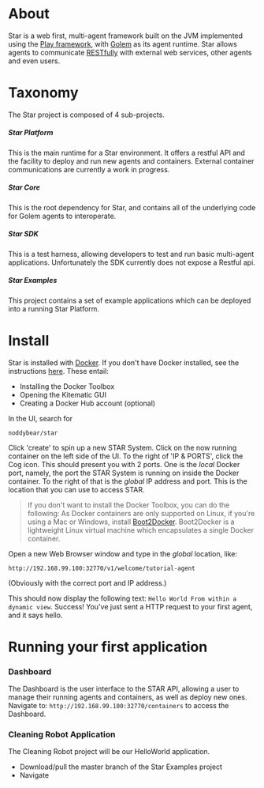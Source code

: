 # About
Star is a web first, multi-agent framework built on the JVM implemented using the [Play framework](playframework.com), with [Golem](http://www.cs.rhbnc.ac.uk/home/kostas/pubs/debs09.pdf) as its agent runtime.
Star allows agents to communicate [RESTfully](https://en.wikipedia.org/wiki/Representational_state_transfer) with external web services, other agents and even users. 
# Taxonomy
The Star project is composed of 4 sub-projects.
##### Star Platform
This is the main runtime for a Star environment. It offers a restful API and the facility to deploy and run new agents and containers. External container communications are currently a work in progress.
##### Star Core
This is the root dependency for Star, and contains all of the underlying code for Golem agents to interoperate. 
##### Star SDK
This is a test harness, allowing developers to test and run basic multi-agent applications. Unfortunately the SDK currently does not expose a Restful api.
##### Star Examples
This project contains a set of example applications which can be deployed into a running Star Platform.

# Install
Star is installed with [Docker](https://www.docker.com/). 
If you don't have Docker installed, see the instructions [here](http://docs.docker.com/mac/started/).
These entail:
- Installing the Docker Toolbox
- Opening the Kitematic GUI
- Creating a Docker Hub account (optional)

In the UI, search for 
```
noddybear/star 
```
Click 'create' to spin up a new STAR System. Click on the now running container on the left side of the UI. To the right of 'IP & PORTS', click the Cog icon. This should present you with 2 ports. One is the _local_ Docker port, namely, the port the STAR System is running on inside the Docker container. To the right of that is the _global_ IP address and port. This is the location that you can use to access STAR.


> If you don't want to install the Docker Toolbox, you can do the following: As Docker containers are only supported on Linux, if you're using a Mac or Windows, install [Boot2Docker](http://boot2docker.io/). Boot2Docker is a lightweight Linux virtual machine which encapsulates a single Docker container.

Open a new Web Browser window and type in the _global_ location, like:

```http://192.168.99.100:32770/v1/welcome/tutorial-agent ```

(Obviously with the correct port and IP address.)

This should now display the following text: 
```Hello World From within a dynamic view```.
Success! You've just sent a HTTP request to your first agent, and it says hello.

# Running your first application
### Dashboard
The Dashboard is the user interface to the STAR API, allowing a user to manage their running agents and containers, as well as deploy new ones. 
Navigate to: ```http://192.168.99.100:32770/containers``` to access the Dashboard.

### Cleaning Robot Application
The Cleaning Robot project will be our HelloWorld application.
- Download/pull the master branch of the Star Examples project
- Navigate
